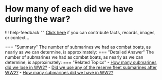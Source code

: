 # How many of each did we have during the war?

!!! help-feedback ""
    <a href="/feedback/" data-feedback-link>Click here</a>
    if you can contribute facts, records, images, or context…

<a id="summary"></a>
=== "Summary"
    The number of submarines we had as combat boats, as nearly as we can determine, is approximately:
=== "Detailed Answer"
    The number of submarines we had as combat boats, as nearly as we can determine, is approximately:
=== "Related Topics"
    - [How many submarines did we lose in WW2?](./how-many-submarines-did-we-lose-in-ww2.md#summary)
    - [Did we use any of the reserve fleet submarines after WW2?](./did-we-use-any-of-the-reserve-fleet-submarines-after-ww2.md#summary)
    - [How many submarines did we have in WW2?](./how-many-submarines-did-we-have-in-ww2.md#summary)